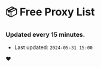 # :package: Free Proxy List
### Updated every 15 minutes.

- Last updated: `2024-05-31 15:00`

:heart:
